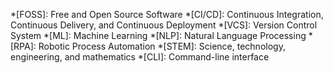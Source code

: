 *[FOSS]: Free and Open Source Software
*[CI/CD]: Continuous Integration, Continuous Delivery, and Continuous Deployment
*[VCS]: Version Control System
*[ML]: Machine Learning
*[NLP]: Natural Language Processing
*[RPA]: Robotic Process Automation
*[STEM]: Science, technology, engineering, and mathematics
*[CLI]: Command-line interface